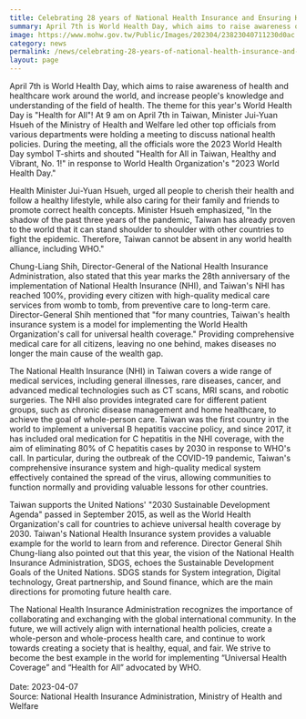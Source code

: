```yaml
---
title: Celebrating 28 years of National Health Insurance and Ensuring Health for All in Taiwan
summary: April 7th is World Health Day, which aims to raise awareness of health and healthcare work around the world, and increase people's knowledge and understanding of the field of health. 
image: https://www.mohw.gov.tw/Public/Images/202304/23823040711230d0ac.jpg
category: news
permalink: /news/celebrating-28-years-of-national-health-insurance-and-ensuring-health-for-all-in-taiwan/
layout: page
---
```

April 7th is World Health Day, which aims to raise awareness of health and healthcare work around the world, and increase people's knowledge and understanding of the field of health. The theme for this year's World Health Day is "Health for All"! At 9 am on April 7th in Taiwan, Minister Jui-Yuan Hsueh of the Ministry of Health and Welfare led other top officials from various departments were holding a meeting to discuss national health policies. During the meeting, all the officials wore the 2023 World Health Day symbol T-shirts and shouted "Health for All in Taiwan, Healthy and Vibrant, No. 1!" in response to World Health Organization's "2023 World Health Day."

Health Minister Jui-Yuan Hsueh, urged all people to cherish their health and follow a healthy lifestyle, while also caring for their family and friends to promote correct health concepts. Minister Hsueh emphasized, "In the shadow of the past three years of the pandemic, Taiwan has already proven to the world that it can stand shoulder to shoulder with other countries to fight the epidemic. Therefore, Taiwan cannot be absent in any world health alliance, including WHO."

Chung-Liang Shih, Director-General of the National Health Insurance Administration, also stated that this year marks the 28th anniversary of the implementation of National Health Insurance (NHI), and Taiwan's NHI has reached 100%, providing every citizen with high-quality medical care services from womb to tomb, from preventive care to long-term care. Director-General Shih mentioned that "for many countries, Taiwan's health insurance system is a model for implementing the World Health Organization's call for universal health coverage." Providing comprehensive medical care for all citizens, leaving no one behind, makes diseases no longer the main cause of the wealth gap.

The National Health Insurance (NHI) in Taiwan covers a wide range of medical services, including general illnesses, rare diseases, cancer, and advanced medical technologies such as CT scans, MRI scans, and robotic surgeries. The NHI also provides integrated care for different patient groups, such as chronic disease management and home healthcare, to achieve the goal of whole-person care. Taiwan was the first country in the world to implement a universal B hepatitis vaccine policy, and since 2017, it has included oral medication for C hepatitis in the NHI coverage, with the aim of eliminating 80% of C hepatitis cases by 2030 in response to WHO's call. In particular, during the outbreak of the COVID-19 pandemic, Taiwan's comprehensive insurance system and high-quality medical system effectively contained the spread of the virus, allowing communities to function normally and providing valuable lessons for other countries.

Taiwan supports the United Nations' "2030 Sustainable Development Agenda" passed in September 2015, as well as the World Health Organization's call for countries to achieve universal health coverage by 2030. Taiwan's National Health Insurance system provides a valuable example for the world to learn from and reference. Director General Shih Chung-liang also pointed out that this year, the vision of the National Health Insurance Administration, SDGS, echoes the Sustainable Development Goals of the United Nations. SDGS stands for System integration, Digital technology, Great partnership, and Sound finance, which are the main directions for promoting future health care.

The National Health Insurance Administration recognizes the importance of collaborating and exchanging with the global international community. In the future, we will actively align with international health policies, create a whole-person and whole-process health care, and continue to work towards creating a society that is healthy, equal, and fair. We strive to become the best example in the world for implementing “Universal Health Coverage” and “Health for All” advocated by WHO.
<br/>
<br/>
Date: 2023-04-07
<br/>
Source: National Health Insurance Administration, Ministry of Health and Welfare
